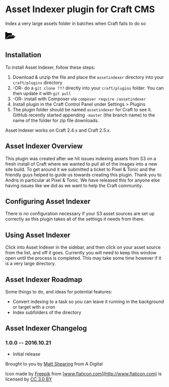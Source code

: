 # Asset Indexer plugin for Craft CMS

Index a very large assets folder in batches when Craft fails to do so

![Screenshot](resources/screenshots/plugin_logo.png)

## Installation

To install Asset Indexer, follow these steps:

1. Download & unzip the file and place the `assetindexer` directory into your `craft/plugins` directory
2.  -OR- do a `git clone ???` directly into your `craft/plugins` folder.  You can then update it with `git pull`
3.  -OR- install with Composer via `composer require /assetindexer`
4. Install plugin in the Craft Control Panel under Settings > Plugins
5. The plugin folder should be named `assetindexer` for Craft to see it.  GitHub recently started appending `-master` (the branch name) to the name of the folder for zip file downloads.

Asset Indexer works on Craft 2.4.x and Craft 2.5.x.

## Asset Indexer Overview

This plugin was created after we hit issues indexing assets from S3 on a fresh install of Craft where we wanted to pull all of the images into a new site build. To get around it we submitted a ticket to Pixel & Tonic and the friendly guys helped to guide us towards creating this plugin. Thank you to Andris in particular at Pixel & Tonic. We have released this for anyone else having issues like we did as we want to help the Craft community.

## Configuring Asset Indexer

There is no configuration necessary if your S3 asset sources are set up correctly as this plugin takes all of the settings it needs from there.

## Using Asset Indexer

Click into Asset Indexer in the sidebar, and then click on your asset source from the list, and off it goes. Currently you will need to keep this window open until the process is completed. This may take some time however if it is a very large directory.

## Asset Indexer Roadmap

Some things to do, and ideas for potential features:

* Convert indexing to a task so you can leave it running in the background or target with a cron
* Index subfolders of the directory

## Asset Indexer Changelog

### 1.0.0 -- 2016.10.21

* Initial release

Brought to you by [Matt Shearing](http://adigital.agency) from A Digital

Icon made by [Freepik](http://www.freepik.com) from [www.flaticon.com](http://www.flaticon.com) is licensed by [CC 3.0 BY](http://creativecommons.org/licenses/by/3.0/)